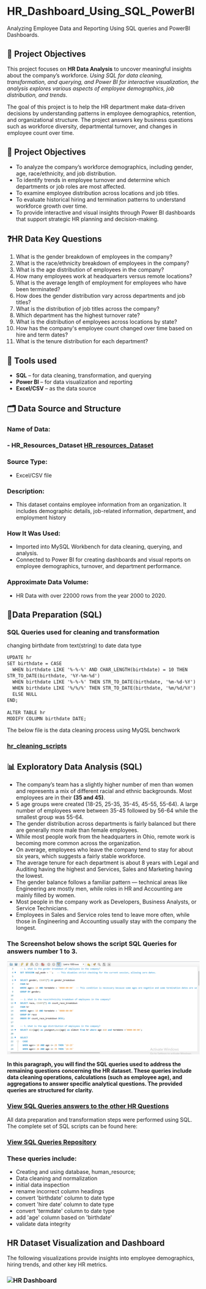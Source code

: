 # HR_Dashboard_Using_SQL_PowerBI
Analyzing Employee Data and Reporting Using SQL queries and PowerBI Dashboards.

## 🧭 Project Objectives
This project focuses on **HR Data Analysis** to uncover meaningful insights about the company’s workforce. *Using SQL for data cleaning, transformation, and querying, and Power BI for interactive visualization, the analysis explores various aspects of employee demographics, job distribution, and trends*.

The goal of this project is to help the HR department make data-driven decisions by understanding patterns in employee demographics, retention, and organizational structure.
The project answers key business questions such as workforce diversity, departmental turnover, and changes in employee count over time.

## 🎯 Project Objectives
- To analyze the company’s workforce demographics, including gender, age, race/ethnicity, and job distribution.
- To identify trends in employee turnover and determine which departments or job roles are most affected.
- To examine employee distribution across locations and job titles.
- To evaluate historical hiring and termination patterns to understand workforce growth over time.
- To provide interactive and visual insights through Power BI dashboards that support strategic HR planning and decision-making.

## ❓HR Data Key Questions
1.  What is the gender breakdown of employees in the company?
2.  What is the race/ethnicity breakdown of employees in the company?
3.  What is the age distribution of employees in the company?
4.  How many employees work at headquarters versus remote locations?
5.  What is the average length of employment for employees who have been terminated?
6.  How does the gender distribution vary across departments and job titles?
7.  What is the distribution of job titles across the company?
8.  Which department has the highest turnover rate?
9.  What is the distribution of employees across locations by state?
10.  How has the company's employee count changed over time based on hire and term dates?
11.  What is the tenure distribution for each department?

## 🧰 Tools used
- **SQL** – for data cleaning, transformation, and querying
- **Power BI** – for data visualization and reporting
- **Excel/CSV** – as the data source

## 🗂️ Data Source and Structure
### **Name of Data:** 
### - HR_Resources_Dataset  [HR_resources_Dataset](https://github.com/OsundeWatson/HR_Dashboard_Using_SQL_PowerBI/blob/7cf731e6ef8761385c017cd1f2be93045fe4c9b9/Human_Resources_Dataset.csv)
### **Source Type:** 
- Excel/CSV file
### **Description:** 
- This dataset contains employee information from an organization. It includes demographic details, job-related information, department, and employment history
### **How It Was Used:** 
- Imported into MySQL Workbench for data cleaning, querying, and analysis.
- Connected to Power BI for creating dashboards and visual reports on employee demographics, turnover, and department performance.

### **Approximate Data Volume:**
- HR Data with over 22000 rows from the year 2000 to 2020.

## 🧹Data Preparation (SQL)
  ### SQL Queries used for cleaning and transformation
changing birthdate from text(string) to date data type
```
UPDATE hr
SET birthdate = CASE
  WHEN birthdate LIKE '%-%-%' AND CHAR_LENGTH(birthdate) = 10 THEN STR_TO_DATE(birthdate, '%Y-%m-%d')
  WHEN birthdate LIKE '%-%-%' THEN STR_TO_DATE(birthdate, '%m-%d-%Y')
  WHEN birthdate LIKE '%/%/%' THEN STR_TO_DATE(birthdate, '%m/%d/%Y')
  ELSE NULL
END;

ALTER TABLE hr
MODIFY COLUMN birthdate DATE;
```
The below file is the data cleaning process using MyQSL benchwork
### [hr_cleaning_scripts](https://github.com/OsundeWatson/HR_Dashboard_Using_SQL_PowerBI/blob/562ace07395fb8a63e07009ba2f2e5f97d23cc2f/hr_cleaning_data_scripts.sql)

## 📊 Exploratory Data Analysis (SQL)
- The company’s team has a slightly higher number of men than women and represents a mix of different racial and ethnic backgrounds. Most employees are in their **(35 and 45)**.
- 5 age groups were created (18-25, 25-35, 35-45, 45-55, 55-64). A large number of employees were between 35-45 followed by 56-64 while the smallest group was 55-64.
- The gender distribution across departments is fairly balanced but there are generally more male than female employees.
- While most people work from the headquarters in Ohio, remote work is becoming more common across the organization.
- On average, employees who leave the company tend to stay for about six years, which suggests a fairly stable workforce.
- The average tenure for each department is about 8 years with Legal and Auditing having the highest and Services, Sales and Marketing having the lowest.
- The gender balance follows a familiar pattern — technical areas like Engineering are mostly men, while roles in HR and Accounting are mainly filled by women.
- Most people in the company work as Developers, Business Analysts, or Service Technicians.
- Employees in Sales and Service roles tend to leave more often, while those in Engineering and Accounting usually stay with the company the longest.

### The Screenshot below shows the script SQL Queries for answers number 1 to 3. 
![sql_scripts to answer 1 to 3](/images/answers_1_to_3.png)


**In this paragraph, you will find the SQL queries used to address the remaining questions concerning the HR dataset. These queries include data cleaning operations, calculations (such as employee age), and aggregations to answer specific analytical questions. The provided queries are structured for clarity.**

### [View SQL Queries answers to the other HR Questions](hr_answers_scripts/hr_answers.sql) 

All data preparation and transformation steps were performed using SQL.  
The complete set of SQL scripts can be found here:
 ### [View SQL Queries Repository](hr_cleaning_data_scripts.sql)
### These queries include:
- Creating and using database, human_resource;
- Data cleaning and normalization  
- initial data inspection  
- rename incorrect column headings
- convert 'birthdate' column to date type
- convert 'hire date' column to date type
- convert 'termdate' column to date type
- add 'age' column based on 'birthdate'
- validate data integrity

## HR Dataset Visualization and Dashboard
The following visualizations provide insights into employee demographics, hiring trends, and other key HR metrics.
### ![HR Dashboard](/images/hr_visualization_page1)









  










